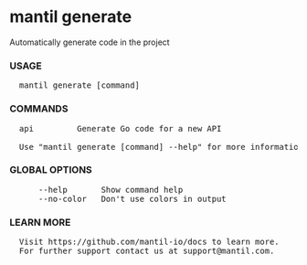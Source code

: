 
# mantil generate

Automatically generate code in the project

### USAGE
<pre>
  mantil generate [command]
</pre>
### COMMANDS
<pre>
  api         Generate Go code for a new API

  Use "mantil generate [command] --help" for more information about a command.
</pre>
### GLOBAL OPTIONS
<pre>
      --help       Show command help
      --no-color   Don't use colors in output
</pre>
### LEARN MORE
<pre>
  Visit https://github.com/mantil-io/docs to learn more.
  For further support contact us at support@mantil.com.
</pre>
